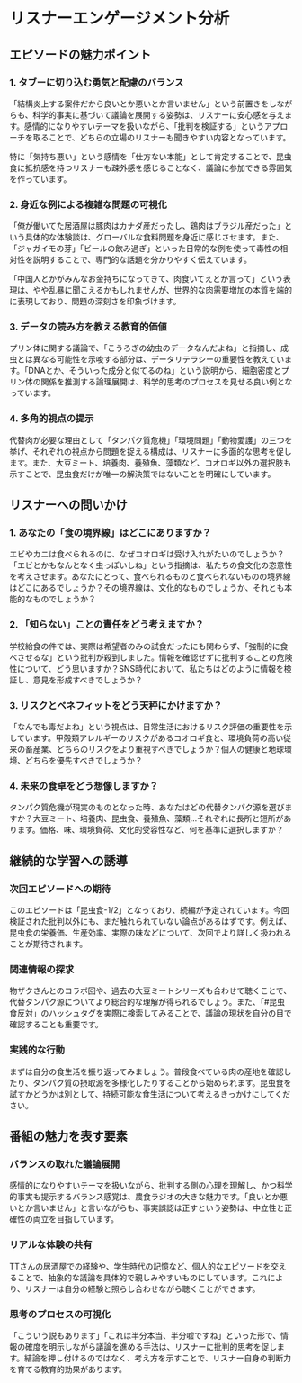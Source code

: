 # リスナーエンゲージメント分析

## エピソードの魅力ポイント

### 1. タブーに切り込む勇気と配慮のバランス

「結構炎上する案件だから良いとか悪いとか言いません」という前置きをしながらも、科学的事実に基づいて議論を展開する姿勢は、リスナーに安心感を与えます。感情的になりやすいテーマを扱いながら、「批判を検証する」というアプローチを取ることで、どちらの立場のリスナーも聞きやすい内容となっています。

特に「気持ち悪い」という感情を「仕方ない本能」として肯定することで、昆虫食に抵抗感を持つリスナーも疎外感を感じることなく、議論に参加できる雰囲気を作っています。

### 2. 身近な例による複雑な問題の可視化

「俺が働いてた居酒屋は豚肉はカナダ産だったし、鶏肉はブラジル産だった」という具体的な体験談は、グローバルな食料問題を身近に感じさせます。また、「ジャガイモの芽」「ビールの飲み過ぎ」といった日常的な例を使って毒性の相対性を説明することで、専門的な話題を分かりやすく伝えています。

「中国人とかがみんなお金持ちになってきて、肉食いてえとか言って」という表現は、やや乱暴に聞こえるかもしれませんが、世界的な肉需要増加の本質を端的に表現しており、問題の深刻さを印象づけます。

### 3. データの読み方を教える教育的価値

プリン体に関する議論で、「こうろぎの幼虫のデータなんだよね」と指摘し、成虫とは異なる可能性を示唆する部分は、データリテラシーの重要性を教えています。「DNAとか、そういった成分と似てるのね」という説明から、細胞密度とプリン体の関係を推測する論理展開は、科学的思考のプロセスを見せる良い例となっています。

### 4. 多角的視点の提示

代替肉が必要な理由として「タンパク質危機」「環境問題」「動物愛護」の三つを挙げ、それぞれの視点から問題を捉える構成は、リスナーに多面的な思考を促します。また、大豆ミート、培養肉、養殖魚、藻類など、コオロギ以外の選択肢も示すことで、昆虫食だけが唯一の解決策ではないことを明確にしています。

## リスナーへの問いかけ

### 1. あなたの「食の境界線」はどこにありますか？

エビやカニは食べられるのに、なぜコオロギは受け入れがたいのでしょうか？「エビとかもなんとなく虫っぽいしね」という指摘は、私たちの食文化の恣意性を考えさせます。あなたにとって、食べられるものと食べられないものの境界線はどこにあるでしょうか？その境界線は、文化的なものでしょうか、それとも本能的なものでしょうか？

### 2. 「知らない」ことの責任をどう考えますか？

学校給食の件では、実際は希望者のみの試食だったにも関わらず、「強制的に食べさせるな」という批判が殺到しました。情報を確認せずに批判することの危険性について、どう思いますか？SNS時代において、私たちはどのように情報を検証し、意見を形成すべきでしょうか？

### 3. リスクとベネフィットをどう天秤にかけますか？

「なんでも毒だよね」という視点は、日常生活におけるリスク評価の重要性を示しています。甲殻類アレルギーのリスクがあるコオロギ食と、環境負荷の高い従来の畜産業、どちらのリスクをより重視すべきでしょうか？個人の健康と地球環境、どちらを優先すべきでしょうか？

### 4. 未来の食卓をどう想像しますか？

タンパク質危機が現実のものとなった時、あなたはどの代替タンパク源を選びますか？大豆ミート、培養肉、昆虫食、養殖魚、藻類...それぞれに長所と短所があります。価格、味、環境負荷、文化的受容性など、何を基準に選択しますか？

## 継続的な学習への誘導

### 次回エピソードへの期待

このエピソードは「昆虫食-1/2」となっており、続編が予定されています。今回検証された批判以外にも、まだ触れられていない論点があるはずです。例えば、昆虫食の栄養価、生産効率、実際の味などについて、次回でより詳しく扱われることが期待されます。

### 関連情報の探求

物ザクさんとのコラボ回や、過去の大豆ミートシリーズも合わせて聴くことで、代替タンパク源についてより総合的な理解が得られるでしょう。また、「#昆虫食反対」のハッシュタグを実際に検索してみることで、議論の現状を自分の目で確認することも重要です。

### 実践的な行動

まずは自分の食生活を振り返ってみましょう。普段食べている肉の産地を確認したり、タンパク質の摂取源を多様化したりすることから始められます。昆虫食を試すかどうかは別として、持続可能な食生活について考えるきっかけにしてください。

## 番組の魅力を表す要素

### バランスの取れた議論展開

感情的になりやすいテーマを扱いながら、批判する側の心理を理解し、かつ科学的事実も提示するバランス感覚は、農食ラジオの大きな魅力です。「良いとか悪いとか言いません」と言いながらも、事実誤認は正すという姿勢は、中立性と正確性の両立を目指しています。

### リアルな体験の共有

TTさんの居酒屋での経験や、学生時代の記憶など、個人的なエピソードを交えることで、抽象的な議論を具体的で親しみやすいものにしています。これにより、リスナーは自分の経験と照らし合わせながら聴くことができます。

### 思考のプロセスの可視化

「こういう説もあります」「これは半分本当、半分嘘ですね」といった形で、情報の確度を明示しながら議論を進める手法は、リスナーに批判的思考を促します。結論を押し付けるのではなく、考え方を示すことで、リスナー自身の判断力を育てる教育的効果があります。